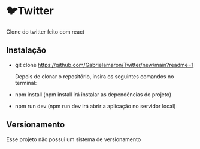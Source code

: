 # 🐦Twitter
Clone do twitter feito com react

## Instalação
- git clone https://github.com/Gabrielamaron/Twitter/new/main?readme=1

  Depois de clonar o repositório, insira os seguintes comandos no terminal:
- npm install
(npm install irá instalar as dependências do projeto)
- npm run dev
(npm run dev irá abrir a aplicação no servidor local)

## Versionamento
Esse projeto não possui um sistema de versionamento


